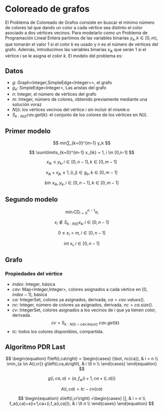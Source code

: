 # Coloreado de grafos

El Problema de Coloreado de Grafos consiste en buscar el mínimo número de colores tal que dando un color a cada vértice sea distinto el color asociado a dos vértices vecinos. Para modelarlo como un Problema de Programación Lineal Entera partimos de las variables binarias $y_k,k∈[0,m)$, que tomarán el valor 1 si el color $k$ es usado y $n$ es el número de vértices del grafo. Además, introducimos las variables binarias $x_{ik}$ que serán 1 si el vértice $i$ se le asigna el color $k$.  El modelo del problema es:

## Datos

 - $g$: Graph\<Integer,SimpleEdge\<Integer\>\>, el grafo
 - $g_e$: SimpleEdge\<Integer\>, Las aristas del grafo
 - $n$: Integer, el número de vértices del grafo
 - $m$: Integer, número de colores, obtenido previamente mediante una solución voraz 
 - $N(i)$:  los vértices vecinos del vértice $i$ sin incluir él mismk:o 
 - $S_{k : N(i)} cav.get(k)$: el conjunto de los colores de los vértices en $N(i)$.

## Primer modelo

$$ min⁡∑_{k=0}^{m-1} y_k $$

$$ \sum\limits_{k=0}^{m-1} x_{ik} = 1,     i \in [0,n-1] $$

$$ x_{ik} \leq y_k,           i \in [0,n-1],k \in [0,m-1] $$

$$ x_{ik}+x_{jk} \leq 1,         (i,j) \in g_e,k\in [0,m-1] $$

$$ bin \  x_{ik},   y_k,      i \in [0,n-1],k \in [0,m-1] $$

## Segundo modelo

$$ \min⁡ CD_{i=0}^{n-1} x_i $$

$$ x_i \notin S_{k:N(i)} x_k,      i \in [0,n-1] $$

$$ 0 \leq  x_i \lt m,         i \in [0,n-1]$$

$$ int  \ x_i,   i \in [0,n-1] $$

## Grafo

### Propiedades del vértice
 
- $index$: Integer, básica
- $cav$: Map\<Integer,Integer\>, colores asignados a cada vértice en $[0,index-1]$, básica
- $ca$: IntegerSet, colores ya asignados, derivada, $ca=cav.values()$.
- $nc$: Integer, número de colores ya asignados, derivada, $nc = ca.size()$.
- $cv$: IntegerSet, colores asignados a los vecinos de $i$ que ya tienen color, derivada. 
	$$cv =  S_{k : N(i) \cap cav.keys()} \ cav.get(k) $$
- $tc$: todos los colores disponibles, compartida.


## Algoritmo PDR Last

$$
\begin{equation}
f\left(i,ca\right) = \begin{cases}
(\bot, nc(ca)), & i = n \\
\min_{a \in A(i,cr)} g\left(i,ca,a\right), & i \lt n \\
\end{cases}
\end{equation}
$$

$$
\begin{equation}
g\left(i,ca,a\right) = (a,f_{w}\left(i+1, ca+(i,a)\right))
\end{equation}
$$

$$
\begin{equation}
A\left(i,ca\right) = tc-cv(ca)
\end{equation}
$$

$$
\begin{equation}
s\left(i,cr\right) =\begin{cases}
[], & i = n \\
f_a(i,ca)+s(i+1,ca+(i,f_a(i,ca))), & i \lt n \\
\end{cases}
\end{equation}
$$
